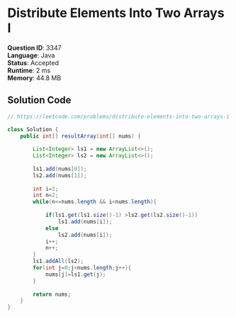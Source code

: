 # Distribute Elements Into Two Arrays I

**Question ID**: 3347  
**Language**: Java  
**Status**: Accepted  
**Runtime**: 2 ms  
**Memory**: 44.8 MB  

## Solution Code
```java
// https://leetcode.com/problems/distribute-elements-into-two-arrays-i

class Solution {
    public int[] resultArray(int[] nums) {
        
        List<Integer> ls1 = new ArrayList<>();
        List<Integer> ls2 = new ArrayList<>();
        
        ls1.add(nums[0]);
        ls2.add(nums[1]);
        
        int i=2;
        int n=2;
        while(n<=nums.length && i<nums.length){
            
            if(ls1.get(ls1.size()-1) >ls2.get(ls2.size()-1))
                ls1.add(nums[i]);
            else
                ls2.add(nums[i]);
            i++;
            n++;
        }
        ls1.addAll(ls2);
        for(int j=0;j<nums.length;j++){
            nums[j]=ls1.get(j);
        }
        
        return nums;
    }
}
```
